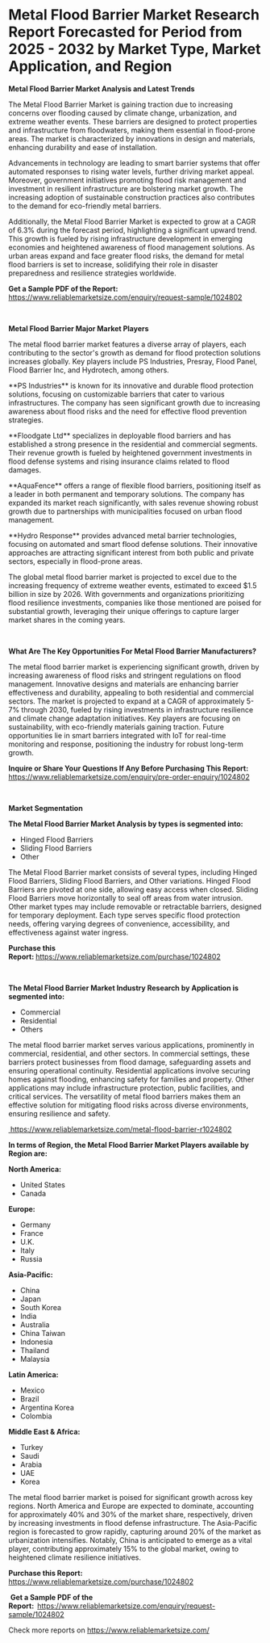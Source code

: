 <p><h1>Metal Flood Barrier Market Research Report Forecasted for Period from 2025 -  2032 by Market Type, Market Application, and Region</h1></p><p><strong>Metal Flood Barrier Market Analysis and Latest Trends</strong></p>
<p><p>The Metal Flood Barrier Market is gaining traction due to increasing concerns over flooding caused by climate change, urbanization, and extreme weather events. These barriers are designed to protect properties and infrastructure from floodwaters, making them essential in flood-prone areas. The market is characterized by innovations in design and materials, enhancing durability and ease of installation. </p><p>Advancements in technology are leading to smart barrier systems that offer automated responses to rising water levels, further driving market appeal. Moreover, government initiatives promoting flood risk management and investment in resilient infrastructure are bolstering market growth. The increasing adoption of sustainable construction practices also contributes to the demand for eco-friendly metal barriers.</p><p>Additionally, the Metal Flood Barrier Market is expected to grow at a CAGR of 6.3% during the forecast period, highlighting a significant upward trend. This growth is fueled by rising infrastructure development in emerging economies and heightened awareness of flood management solutions. As urban areas expand and face greater flood risks, the demand for metal flood barriers is set to increase, solidifying their role in disaster preparedness and resilience strategies worldwide.</p></p>
<p><strong>Get a Sample PDF of the Report:&nbsp;</strong> <a href="https://www.reliablemarketsize.com/enquiry/request-sample/1024802?utm_campaign=3072&utm_medium=2&utm_source=Github&utm_content=ia&utm_term=06032025&utm_id=metal-flood-barrier">https://www.reliablemarketsize.com/enquiry/request-sample/1024802</a></p>
<p>&nbsp;</p>
<p><strong>Metal Flood Barrier Major Market Players</strong></p>
<p><p>The metal flood barrier market features a diverse array of players, each contributing to the sector's growth as demand for flood protection solutions increases globally. Key players include PS Industries, Presray, Flood Panel, Flood Barrier Inc, and Hydrotech, among others.</p><p>**PS Industries** is known for its innovative and durable flood protection solutions, focusing on customizable barriers that cater to various infrastructures. The company has seen significant growth due to increasing awareness about flood risks and the need for effective flood prevention strategies.</p><p>**Floodgate Ltd** specializes in deployable flood barriers and has established a strong presence in the residential and commercial segments. Their revenue growth is fueled by heightened government investments in flood defense systems and rising insurance claims related to flood damages.</p><p>**AquaFence** offers a range of flexible flood barriers, positioning itself as a leader in both permanent and temporary solutions. The company has expanded its market reach significantly, with sales revenue showing robust growth due to partnerships with municipalities focused on urban flood management.</p><p>**Hydro Response** provides advanced metal barrier technologies, focusing on automated and smart flood defense solutions. Their innovative approaches are attracting significant interest from both public and private sectors, especially in flood-prone areas.</p><p>The global metal flood barrier market is projected to excel due to the increasing frequency of extreme weather events, estimated to exceed $1.5 billion in size by 2026. With governments and organizations prioritizing flood resilience investments, companies like those mentioned are poised for substantial growth, leveraging their unique offerings to capture larger market shares in the coming years.</p></p>
<p>&nbsp;</p>
<p><strong>What Are The Key Opportunities For Metal Flood Barrier Manufacturers?</strong></p>
<p><p>The metal flood barrier market is experiencing significant growth, driven by increasing awareness of flood risks and stringent regulations on flood management. Innovative designs and materials are enhancing barrier effectiveness and durability, appealing to both residential and commercial sectors. The market is projected to expand at a CAGR of approximately 5-7% through 2030, fueled by rising investments in infrastructure resilience and climate change adaptation initiatives. Key players are focusing on sustainability, with eco-friendly materials gaining traction. Future opportunities lie in smart barriers integrated with IoT for real-time monitoring and response, positioning the industry for robust long-term growth.</p></p>
<p><strong>Inquire or Share Your Questions If Any Before Purchasing This Report:</strong> <a href="https://www.reliablemarketsize.com/enquiry/pre-order-enquiry/1024802?utm_campaign=3072&utm_medium=2&utm_source=Github&utm_content=ia&utm_term=06032025&utm_id=metal-flood-barrier">https://www.reliablemarketsize.com/enquiry/pre-order-enquiry/1024802</a></p>
<p>&nbsp;</p>
<p><strong>Market Segmentation</strong></p>
<p><strong>The Metal Flood Barrier Market Analysis by types is segmented into:</strong></p>
<p><ul><li>Hinged Flood Barriers</li><li>Sliding Flood Barriers</li><li>Other</li></ul></p>
<p><p>The Metal Flood Barrier market consists of several types, including Hinged Flood Barriers, Sliding Flood Barriers, and Other variations. Hinged Flood Barriers are pivoted at one side, allowing easy access when closed. Sliding Flood Barriers move horizontally to seal off areas from water intrusion. Other market types may include removable or retractable barriers, designed for temporary deployment. Each type serves specific flood protection needs, offering varying degrees of convenience, accessibility, and effectiveness against water ingress.</p></p>
<p><strong>Purchase this Report:&nbsp;</strong><a href="https://www.reliablemarketsize.com/purchase/1024802?utm_campaign=3072&utm_medium=2&utm_source=Github&utm_content=ia&utm_term=06032025&utm_id=metal-flood-barrier">https://www.reliablemarketsize.com/purchase/1024802</a></p>
<p>&nbsp;</p>
<p><strong>The Metal Flood Barrier Market Industry Research by Application is segmented into:</strong></p>
<p><ul><li>Commercial</li><li>Residential</li><li>Others</li></ul></p>
<p><p>The metal flood barrier market serves various applications, prominently in commercial, residential, and other sectors. In commercial settings, these barriers protect businesses from flood damage, safeguarding assets and ensuring operational continuity. Residential applications involve securing homes against flooding, enhancing safety for families and property. Other applications may include infrastructure protection, public facilities, and critical services. The versatility of metal flood barriers makes them an effective solution for mitigating flood risks across diverse environments, ensuring resilience and safety.</p></p>
<p><a href="https://www.reliablemarketsize.com/metal-flood-barrier-r1024802?utm_campaign=3072&utm_medium=2&utm_source=Github&utm_content=ia&utm_term=06032025&utm_id=metal-flood-barrier">&nbsp;https://www.reliablemarketsize.com/metal-flood-barrier-r1024802</a></p>
<p><strong>In terms of Region, the Metal Flood Barrier Market Players available by Region are:</strong></p>
<p>
    <p> <strong> North America: </strong>
        <ul>
            <li>United States</li>
            <li>Canada</li>
        </ul>
        </p> 
    <p> <strong> Europe: </strong>
        <ul>
            <li>Germany</li>
            <li>France</li>
            <li>U.K.</li>
            <li>Italy</li>
            <li>Russia</li>
        </ul>
        </p> 
    <p> <strong> Asia-Pacific: </strong>
        <ul>
            <li>China</li>
            <li>Japan</li>
            <li>South Korea</li>
            <li>India</li>
            <li>Australia</li>
            <li>China Taiwan</li>
            <li>Indonesia</li>
            <li>Thailand</li>
            <li>Malaysia</li>
        </ul>
        </p> 
    <p> <strong> Latin America: </strong>
        <ul>
            <li>Mexico</li>
            <li>Brazil</li>
            <li>Argentina Korea</li>
            <li>Colombia</li>
        </ul>
        </p> 
    <p> <strong> Middle East & Africa: </strong>
        <ul>
            <li>Turkey</li>
            <li>Saudi</li>
            <li>Arabia</li>
            <li>UAE</li>
            <li>Korea</li>
        </ul>
    </p>
    </p>
<p><p>The metal flood barrier market is poised for significant growth across key regions. North America and Europe are expected to dominate, accounting for approximately 40% and 30% of the market share, respectively, driven by increasing investments in flood defense infrastructure. The Asia-Pacific region is forecasted to grow rapidly, capturing around 20% of the market as urbanization intensifies. Notably, China is anticipated to emerge as a vital player, contributing approximately 15% to the global market, owing to heightened climate resilience initiatives.</p></p>
<p><strong>Purchase this Report: </strong><a href="https://www.reliablemarketsize.com/purchase/1024802?utm_campaign=3072&utm_medium=2&utm_source=Github&utm_content=ia&utm_term=06032025&utm_id=metal-flood-barrier">https://www.reliablemarketsize.com/purchase/1024802</a></p>
<p>&nbsp;<strong>Get a Sample PDF of the Report:&nbsp;&nbsp;</strong><a href="https://www.reliablemarketsize.com/enquiry/request-sample/1024802?utm_campaign=3072&utm_medium=2&utm_source=Github&utm_content=ia&utm_term=06032025&utm_id=metal-flood-barrier">https://www.reliablemarketsize.com/enquiry/request-sample/1024802</a></p>
<p><strong></strong></p>
<p>Check more reports on <a href="https://www.reliablemarketsize.com/?utm_campaign=3072&utm_medium=2&utm_source=Github&utm_content=ia&utm_term=06032025&utm_id=metal-flood-barrier">https://www.reliablemarketsize.com/</a></p>